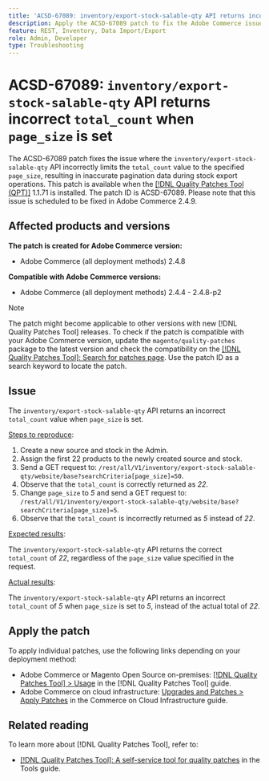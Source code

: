 ```yaml
---
title: 'ACSD-67089: inventory/export-stock-salable-qty API returns incorrect total_count when page_size is set'
description: Apply the ACSD-67089 patch to fix the Adobe Commerce issue where the `inventory/export-stock-salable-qty` API incorrectly limits the `total_count` value to the specified `page_size`, resulting in inaccurate pagination data during stock export operations.
feature: REST, Inventory, Data Import/Export
role: Admin, Developer
type: Troubleshooting
---
```

# ACSD-67089: `inventory/export-stock-salable-qty` API returns incorrect `total_count` when `page_size` is set

The ACSD-67089 patch fixes the issue where the `inventory/export-stock-salable-qty` API incorrectly limits the `total_count` value to the specified `page_size`, resulting in inaccurate pagination data during stock export operations. This patch is available when the [[!DNL Quality Patches Tool (QPT)]](/help/tools/quality-patches-tool/quality-patches-tool-to-self-serve-quality-patches.md) 1.1.71 is installed. The patch ID is ACSD-67089. Please note that this issue is scheduled to be fixed in Adobe Commerce 2.4.9.

## Affected products and versions

**The patch is created for Adobe Commerce version:**

* Adobe Commerce (all deployment methods) 2.4.8

**Compatible with Adobe Commerce versions:**

* Adobe Commerce (all deployment methods) 2.4.4 - 2.4.8-p2

>[!NOTE]
>
>The patch might become applicable to other versions with new [!DNL Quality Patches Tool] releases. To check if the patch is compatible with your Adobe Commerce version, update the `magento/quality-patches` package to the latest version and check the compatibility on the [[!DNL Quality Patches Tool]: Search for patches page](https://experienceleague.adobe.com/tools/commerce-quality-patches/index.html). Use the patch ID as a search keyword to locate the patch.

## Issue

The `inventory/export-stock-salable-qty` API returns an incorrect `total_count` value when `page_size` is set.

<u>Steps to reproduce</u>:

1. Create a new source and stock in the Admin.
1. Assign the first 22 products to the newly created source and stock.
1. Send a GET request to:
`/rest/all/V1/inventory/export-stock-salable-qty/website/base?searchCriteria[page_size]=50`.
1. Observe that the `total_count` is correctly returned as *22*.
1. Change `page_size` to *5* and send a GET request to:
`/rest/all/V1/inventory/export-stock-salable-qty/website/base?searchCriteria[page_size]=5`.
1. Observe that the `total_count` is incorrectly returned as *5* instead of *22*.

<u>Expected results</u>:

The `inventory/export-stock-salable-qty` API returns the correct `total_count` of *22*, regardless of the `page_size` value specified in the request.

<u>Actual results</u>:

The `inventory/export-stock-salable-qty` API returns an incorrect `total_count` of *5* when `page_size` is set to *5*, instead of the actual total of *22*.

## Apply the patch

To apply individual patches, use the following links depending on your deployment method:

* Adobe Commerce or Magento Open Source on-premises: [[!DNL Quality Patches Tool] > Usage](/help/tools/quality-patches-tool/usage.md) in the [!DNL Quality Patches Tool] guide.
* Adobe Commerce on cloud infrastructure: [Upgrades and Patches > Apply Patches](https://experienceleague.adobe.com/docs/commerce-cloud-service/user-guide/develop/upgrade/apply-patches.html) in the Commerce on Cloud Infrastructure guide.

## Related reading

To learn more about [!DNL Quality Patches Tool], refer to:

* [[!DNL Quality Patches Tool]: A self-service tool for quality patches](/help/tools/quality-patches-tool/quality-patches-tool-to-self-serve-quality-patches.md) in the Tools guide.
